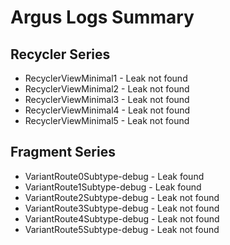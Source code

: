  # Argus Logs Summary

 ## Recycler Series

- RecyclerViewMinimal1 - Leak not found
- RecyclerViewMinimal2 - Leak not found
- RecyclerViewMinimal3 - Leak not found
- RecyclerViewMinimal4 - Leak not found
- RecyclerViewMinimal5 - Leak not found

## Fragment Series 
- VariantRoute0Subtype-debug - Leak found
- VariantRoute1Subtype-debug - Leak found
- VariantRoute2Subtype-debug - Leak not found
- VariantRoute3Subtype-debug - Leak not found
- VariantRoute4Subtype-debug - Leak not found
- VariantRoute5Subtype-debug - Leak not found